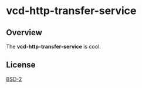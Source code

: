 
# vcd-http-transfer-service

## Overview

The **vcd-http-transfer-service** is cool.

## License

[BSD-2](LICENSE.txt)
